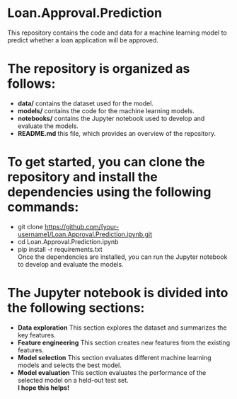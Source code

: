 # Loan.Approval.Prediction
This repository contains the code and data for a machine learning model to predict whether a loan application will be approved.

# The repository is organized as follows:
* <b>data/</b> contains the dataset used for the model.<br>
* <b>models/</b> contains the code for the machine learning models.<br>
* <b>notebooks/</b> contains the Jupyter notebook used to develop and evaluate the models.<br>
* <b>README.md</b> this file, which provides an overview of the repository.<br>
# To get started, you can clone the repository and install the dependencies using the following commands:
* git clone https://github.com/[your-username]/Loan.Approval.Prediction.ipynb.git<br>
* cd Loan.Approval.Prediction.ipynb<br>
* pip install -r requirements.txt<br>
Once the dependencies are installed, you can run the Jupyter notebook to develop and evaluate the models.<br>
# The Jupyter notebook is divided into the following sections:
* <b>Data exploration</b> This section explores the dataset and summarizes the key features.<br>
* <b>Feature engineering</b> This section creates new features from the existing features.<br>
* <b>Model selection</b> This section evaluates different machine learning models and selects the best model.<br>
* <b>Model evaluation</b> This section evaluates the performance of the selected model on a held-out test set.<br>
<b>I hope this helps!</b>
